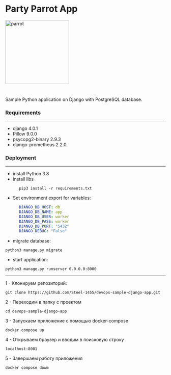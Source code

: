 <h1>Party Parrot App</h1>

<img src='media/images/party-parrot.gif' alt='parrot' height="200" width="200">
<br>
<br>
<h3></h3>

Sample Python application on Django with PostgreSQL database.

<h3>Requirements</h3>

____


- django 4.0.1
- Pillow 9.0.0
- psycopg2-binary 2.9.3
- django-prometheus 2.2.0

<h3>Deployment</h3>

____



- install Python 3.8
- install libs 
```shell
      pip3 install -r requirements.txt
```

* Set environment export for variables:
```yaml
      DJANGO_DB_HOST: db
      DJANGO_DB_NAME: app
      DJANGO_DB_USER: worker
      DJANGO_DB_PASS: worker
      DJANGO_DB_PORT: "5432"
      DJANGO_DEBUG: "False"
```


* migrate database:
```shell
python3 manage.py migrate
```

* start application:
```shell
python3 manage.py runserver 0.0.0.0:8000
```
____

1 - Клонируем репозиторий:
```shell
git clone https://github.com/Steel-1455/devops-sample-django-app.git
```
2 - Переходим в папку с проектом
```shell
cd devops-sample-django-app
```
3 - Запускаем приложение с помощью docker-compose
```shell
docker compose up
```
4 - Открываем браузер и вводим в поисковую строку
```shell
localhost:8001
```
5 - Завершаем работу приложения
```shell
docker compose dowm
```

